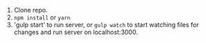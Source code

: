 
1. Clone repo.
2. `npm install` or `yarn`
3. 'gulp start' to run server, or `gulp watch` to start watching files for changes and run server on localhost:3000.
